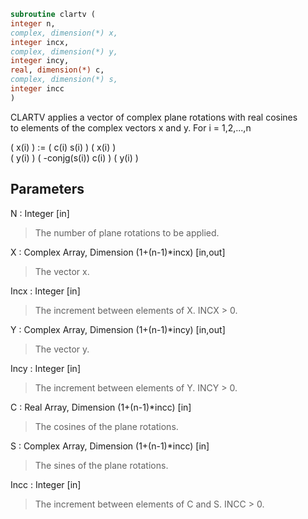 ```fortran  
subroutine clartv (  
integer n,  
complex, dimension(*) x,  
integer incx,  
complex, dimension(*) y,  
integer incy,  
real, dimension(*) c,  
complex, dimension(*) s,  
integer incc  
)  
```  
  
CLARTV applies a vector of complex plane rotations with real cosines  
to elements of the complex vectors x and y. For i = 1,2,...,n  
  
( x(i) ) := (        c(i)   s(i) ) ( x(i) )  
( y(i) )    ( -conjg(s(i))  c(i) ) ( y(i) )  
  
## Parameters  
N : Integer [in]  
> The number of plane rotations to be applied.  
  
X : Complex Array, Dimension (1+(n-1)*incx) [in,out]  
> The vector x.  
  
Incx : Integer [in]  
> The increment between elements of X. INCX > 0.  
  
Y : Complex Array, Dimension (1+(n-1)*incy) [in,out]  
> The vector y.  
  
Incy : Integer [in]  
> The increment between elements of Y. INCY > 0.  
  
C : Real Array, Dimension (1+(n-1)*incc) [in]  
> The cosines of the plane rotations.  
  
S : Complex Array, Dimension (1+(n-1)*incc) [in]  
> The sines of the plane rotations.  
  
Incc : Integer [in]  
> The increment between elements of C and S. INCC > 0.  
  
